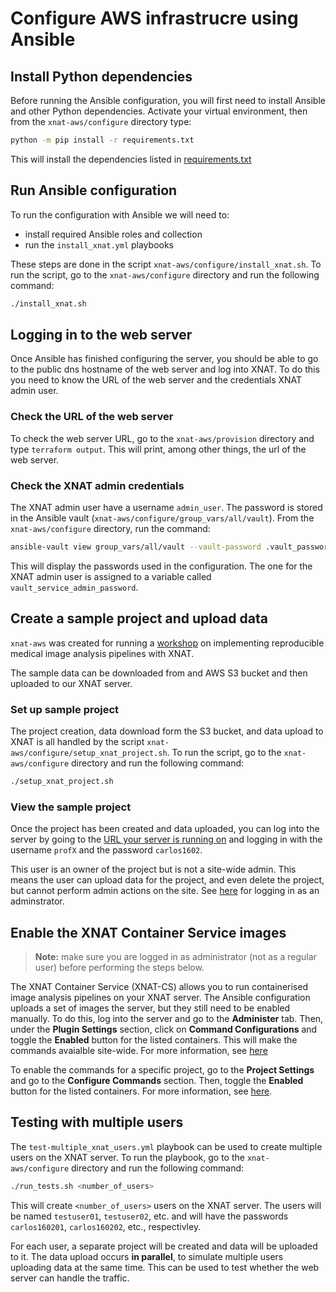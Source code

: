 # Configure AWS infrastrucre using Ansible

## Install Python dependencies

Before running the Ansible configuration, you will first need to install Ansible and other Python dependencies. Activate your virtual environment, then from the `xnat-aws/configure` directory type:

```bash
python -m pip install -r requirements.txt
```

This will install the dependencies listed in [requirements.txt](requirements.txt)

## Run Ansible configuration

To run the configuration with Ansible we will need to:

- install required Ansible roles and collection
- run the `install_xnat.yml` playbooks

These steps are done in the script `xnat-aws/configure/install_xnat.sh`. To run the script, go to the `xnat-aws/configure` directory and run the following command:

```bash
./install_xnat.sh
```

## Logging in to the web server

Once Ansible has finished configuring the server, you should be able to go to the public dns hostname of the web server and log into XNAT. To do this you need to know the URL of the web server and the credentials XNAT admin user.

### Check the URL of the web server

To check the web server URL, go to the `xnat-aws/provision` directory and type `terraform output`. This will print, among other things, the url of the web server.

### Check the XNAT admin credentials

The XNAT admin user have a username `admin_user`. The password is stored in the Ansible vault (`xnat-aws/configure/group_vars/all/vault`). From the `xnat-aws/configure` directory, run the command:

```bash
ansible-vault view group_vars/all/vault --vault-password .vault_password
```

This will display the passwords used in the configuration. The one for the XNAT admin user is assigned to a variable called `vault_service_admin_password`.

## Create a sample project and upload data

`xnat-aws` was created for running a [workshop](https://healthbioscienceideas.github.io/MedICSS-Project-Repro-Pipelines/) on implementing reproducible medical image analysis pipelines with XNAT.

The sample data can be downloaded from and AWS S3 bucket and then uploaded to our XNAT server.

### Set up sample project

The project creation, data download form the S3 bucket, and data upload to XNAT is all handled by the script `xnat-aws/configure/setup_xnat_project.sh`. To run the script, go to the `xnat-aws/configure` directory and run the following command:

```bash
./setup_xnat_project.sh
```

### View the sample project

Once the project has been created and data uploaded, you can log into the server by going to the [URL your server is running on](#check-the-url-of-the-web-server) and logging in with the username `profX` and the password `carlos1602`.

This user is an owner of the project but is not a site-wide admin. This means the user can upload data for the project, and even delete the project, but cannot perform admin actions on the site. See [here](#check-the-xnat-admin-credentials) for logging in as an adminstrator.

## Enable the XNAT Container Service images

> **Note:** make sure you are logged in as administrator (not as a regular user) before performing
> the steps below.

The XNAT Container Service (XNAT-CS) allows you to run containerised image analysis pipelines on
your XNAT server. The Ansible configuration uploads a set of images the server, but they still need
to be enabled manually. To do this, log into the server and go to the **Administer** tab. Then,
under the **Plugin Settings** section, click on **Command Configurations** and toggle the
**Enabled**  button for the listed containers. This will make the commands avaialble site-wide.
For more information, see [here](https://wiki.xnat.org/container-service/enabling-commands-and-setting-site-wide-defaults-126156956.html)

To enable the commands for a specific project, go to the **Project Settings** and go to the
**Configure Commands** section. Then, toggle the **Enabled** button for the listed containers.
For more information, see [here](https://wiki.xnat.org/container-service/enable-a-command-in-your-project-122978909.html).

## Testing with multiple users

The `test-multiple_xnat_users.yml` playbook can be used to create multiple users on the XNAT server. To run the playbook, go to the `xnat-aws/configure` directory and run the following command:

```bash
./run_tests.sh <number_of_users>
```

This will create `<number_of_users>` users on the XNAT server. The users will be named `testuser01`,
`testuser02`, etc. and will have the passwords `carlos160201`, `carlos160202`, etc., respectivley.

For each user, a separate project will be created and data will be uploaded to it. The data upload
occurs **in parallel**, to simulate multiple users uploading data at the same time. This can be used
to test whether the web server can handle the traffic.
